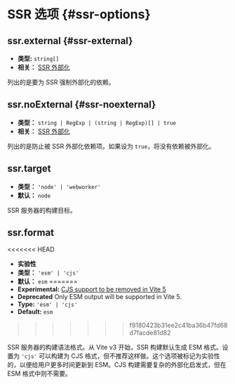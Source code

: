 # SSR 选项 {#ssr-options}

## ssr.external {#ssr-external}

- **类型:** `string[]`
- **相关：** [SSR 外部化](/guide/ssr#ssr-externals)

列出的是要为 SSR 强制外部化的依赖。

## ssr.noExternal {#ssr-noexternal}

- **类型：** `string | RegExp | (string | RegExp)[] | true`
- **相关：** [SSR 外部化](/guide/ssr#ssr-externals)

列出的是防止被 SSR 外部化依赖项。如果设为 `true`，将没有依赖被外部化。

## ssr.target

- **类型：** `'node' | 'webworker'`
- **默认：** `node`

SSR 服务器的构建目标。

## ssr.format

<<<<<<< HEAD
- **实验性**
- **类型：** `'esm' | 'cjs'`
- **默认：** `esm`
=======
- **Experimental:** [CJS support to be removed in Vite 5](https://github.com/vitejs/vite/discussions/13816)
- **Deprecated** Only ESM output will be supported in Vite 5.
- **Type:** `'esm' | 'cjs'`
- **Default:** `esm`
>>>>>>> f9180423b31ee2c41ba36b47fd68d7facde81d82

SSR 服务器的构建语法格式。从 Vite v3 开始，SSR 构建默认生成 ESM 格式。设置为 `'cjs'` 可以构建为 CJS 格式，但不推荐这样做。这个选项被标记为实验性的，以便给用户更多时间更新到 ESM。CJS 构建需要复杂的外部化启发式，但在 ESM 格式中则不需要。

